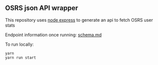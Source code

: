 ## OSRS json API wrapper

This repository uses [node express](https://expressjs.com/) to generate an api to fetch OSRS user stats

Endpoint information once running: [schema.md](schema.md)

To run locally:
```
yarn
yarn run start
```